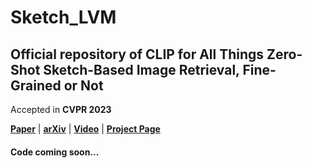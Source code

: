 # Sketch_LVM
## Official repository of **CLIP for All Things Zero-Shot Sketch-Based Image Retrieval, Fine-Grained or Not**

Accepted in **CVPR 2023**

[**Paper**](https://arxiv.org/pdf/2303.13440.pdf) | [**arXiv**](https://arxiv.org/abs/2303.13440) | [**Video**](https://aneeshan95.github.io/Sketch_LVM/)
 | [**Project Page**](https://aneeshan95.github.io/Sketch_LVM/)
 
 #### Code coming soon...
